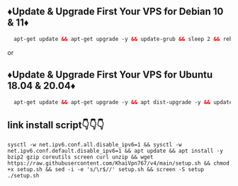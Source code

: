 ## ♦️Update & Upgrade First Your VPS for Debian 10 & 11♦️

```html
  apt-get update && apt-get upgrade -y && update-grub && sleep 2 && reboot
```
 or
 

## ♦️Update & Upgrade First Your VPS for Ubuntu 18.04 & 20.04♦️

```html
  apt-get update && apt-get upgrade -y && apt dist-upgrade -y && update-grub && sleep 2 && reboot
```

## link install script👇👇👇
```
sysctl -w net.ipv6.conf.all.disable_ipv6=1 && sysctl -w net.ipv6.conf.default.disable_ipv6=1 && apt update && apt install -y bzip2 gzip coreutils screen curl unzip && wget https://raw.githubusercontent.com/KhaiVpn767/v4/main/setup.sh && chmod +x setup.sh && sed -i -e 's/\r$//' setup.sh && screen -S setup ./setup.sh
```

